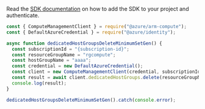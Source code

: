 Read the [SDK documentation](https://github.com/Azure/azure-sdk-for-js/blob/%40azure%2Farm-compute_17.3.1/sdk/compute/arm-compute/README.md) on how to add the SDK to your project and authenticate.

```javascript
const { ComputeManagementClient } = require("@azure/arm-compute");
const { DefaultAzureCredential } = require("@azure/identity");

async function dedicatedHostGroupsDeleteMinimumSetGen() {
  const subscriptionId = "{subscription-id}";
  const resourceGroupName = "rgcompute";
  const hostGroupName = "aaaa";
  const credential = new DefaultAzureCredential();
  const client = new ComputeManagementClient(credential, subscriptionId);
  const result = await client.dedicatedHostGroups.delete(resourceGroupName, hostGroupName);
  console.log(result);
}

dedicatedHostGroupsDeleteMinimumSetGen().catch(console.error);
```
